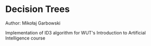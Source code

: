 # Decision Trees
Author: Mikołaj Garbowski

Implementation of ID3 algorithm for WUT's Introduction to Artificial Intelligence course